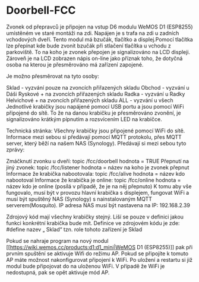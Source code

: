 # Doorbell-FCC
Zvonek od přepravců je připojen na vstup D6 modulu WeMOS D1 (ESP8255) umístěném ve staré montáži na zdi. Napájen je s trafa na zdi u zadních vchodových dveří. Tento modul má bzučák, tlačítko a displej.Pomocí tlačítka lze přepínat kde bude zvonit bzučák při stlačení tlačítka u vchodu z parkoviště. To na koho je zvonek přepojen je signalizováno na LCD displeji. Zároveň je na LCD zobrazen nápis on-line jako příznak toho, že dotyčná osoba na kterou je přesměrováno má zařízení zapojené.

Je možno přesměrovat na tyto osoby:

Sklad - vyzvání pouze na zvoncích přiřazených skladu
Obchod - vyzvání u Dáši Ryskové + na zvoncích přiřazených skladu
Radka - vyzvání u Radky Helvichové + na zvoncích přiřazených skladu
ALL - vyzvání u všech
Jednotlivé krabičky jsou napájené pomocí USB portu a jsou pomocí WiFi připojené do sítě. To že na danou krabičku je přesměrováno zvonění, je signalizováno krátkým pípnutím a rozsvícením LED na krabičce.

Technická stránka: Všechny krabičky jsou připojené pomocí WiFi do sítě. Informace mezi sebou si předávají pomocí MQTT protokolu, přes MQTT server, který běží na našem NAS (Synology). Předávají si mezi sebou tyto zprávy:

Zmáčknutí zvonku u dveří: topic /fcc/doorbell hodnota = TRUE
Přepnutí na jiný zvonek: topic /fcc/listener hodnota = název na koho je zvonek přepnut
Informace že krabička nabootovala: topic /fcc/alive hodnota = název kdo nabootoval
Informace že krabička je online: topic /fcc/online hodnota = název kdo je online (posílá v případě, že je na něj přepnuto)
K tomu aby vše fungovalo, musí být v provozu hlavní krabička s displejem, fungovat WiFi a musí být spuštěný NAS (Synology) s nainstalovaným MQTT serverem(Mosquito). IP adresa NAS musí být nastavena na IP: 192.168.2.39

Zdrojový kód mají všechny krabičky stejný. Liší se pouze v definici jakou funkci konkrétní krabička bude mít. Definice ve zdrojovém kódu je zde: #define nazev „ Sklad“ tzn. role tohoto zařízení je Sklad

Pokud se nahraje program na nový modul [[https://wiki.wemos.cc/products:d1:d1_mini|WeMOS D1 (ESP8255)]] pak při prvním spuštění se aktivuje Wifi do režimu AP. Pokud se připojíte k tomuto AP máte možnost nakonfigurovat připojení k WiFi. Po uložení a restartu si již modul bude připojovat do na uloženou WiFi. V případě že WiFi je nedostupná, pak se opět aktivuje mód AP.

